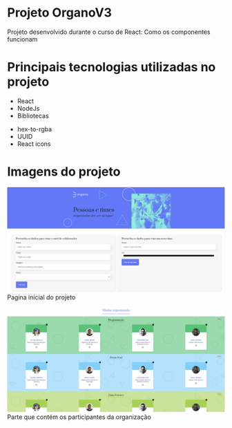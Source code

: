 # Projeto OrganoV3

Projeto desenvolvido durante o curso de React: Como os componentes funcionam

# Principais tecnologias utilizadas no projeto
* React
* NodeJs
* Bibliotecas
 - hex-to-rgba
 - UUID
 - React icons

 # Imagens do projeto

![imagem da pagina inicial](./public/imagensProjeto/PaginaInicial.png)
Pagina inicial do projeto

![imagem da parte da Minha organização](./public/imagensProjeto/SeçaoOrganizaçao.png)
Parte que contém os participantes da organização
